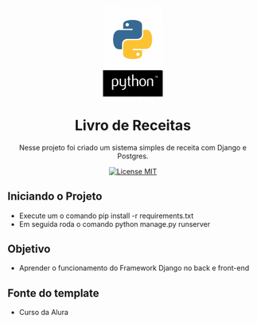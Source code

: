 
<h1 align="center">
<br>
  <img src="https://github.com/Caiocof/caiocof/blob/main/img.png?raw=true" alt="PYTHON" width="120">
<br>
<br>
    Livro de Receitas
</h1>

<p align="center">Nesse projeto foi criado um sistema simples de receita com Django e Postgres.</p>


<p align="center">
  <a href="https://opensource.org/licenses/MIT">
    <img src="https://img.shields.io/badge/License-MIT-blue.svg" alt="License MIT">
  </a>
</p>


## Iniciando o Projeto
 - Execute um o comando pip install -r requirements.txt
 - Em seguida roda o comando python manage.py runserver

## Objetivo
- Aprender o funcionamento do Framework Django no back e front-end


## Fonte do template
- Curso da Alura
